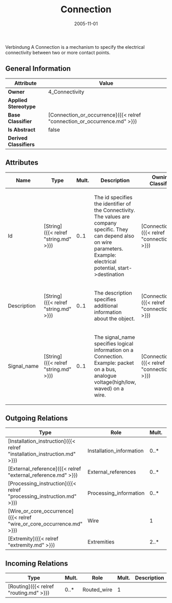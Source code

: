 ﻿---
title: Connection
toc: false
type: specs
date: "2005-11-01"
draft: false
specification: KBL
version: 2.3.sr1
documentType: "Recommendation"
elementType: Class
classes:
  - Connection
menu_name: kbl-2.3.sr1
---
<p>Verbindung  A Connection is a mechanism to specify the electrical connectivity between two or more contact points.</p>

## General Information

| Attribute               | Value |
|-------------------------|-------|
| **Owner**               | 4_Connectivity |
| **Applied Stereotype**  |   |
| **Base Classifier**     | [Connection_or_occurrence]({{< relref "connection_or_occurrence.md" >}})<br/>  |
| **Is Abstract**         | false |
| **Derived Classifiers** |   |

## Attributes
|  Name  |  Type  |  Mult.  |  Description  |  Owning Classifier  |
|--------|--------|---------|---------------|--------------|
|Id | [String]({{< relref "string.md" >}}) | 0..1 | <p>The id specifies the identifier of the Connectivity. The values are company specific. They can depend also on wire parameters. Example:  electrical potential, start->destination</p> | [Connection]({{< relref "connection.md" >}}) |
|Description | [String]({{< relref "string.md" >}}) | 0..1 | <p>The description specifies additional information about the object.</p> | [Connection]({{< relref "connection.md" >}}) |
|Signal_name | [String]({{< relref "string.md" >}}) | 0..1 | <p>The signal_name specifies logical information on a Connection. Example:  packet on a bus, analogue voltage(high/low, waved) on a wire.</p> | [Connection]({{< relref "connection.md" >}}) |

## Outgoing Relations
|    Type  |   Role   |   Mult.   |   Mult.   |   Description   |
|----------|----------|-----------|-----------|-----------------|
| [Installation_instruction]({{< relref "installation_instruction.md" >}}) | Installation_information | 0..* | 1 |  |
| [External_reference]({{< relref "external_reference.md" >}}) | External_references | 0..* | 0..* |  |
| [Processing_instruction]({{< relref "processing_instruction.md" >}}) | Processing_information | 0..* | 1 |  |
| [Wire_or_core_occurrence]({{< relref "wire_or_core_occurrence.md" >}}) | Wire | 1 | 0..* |  |
| [Extremity]({{< relref "extremity.md" >}}) | Extremities | 2..* | 1 |  |
##  Incoming Relations
|    Type  |   Mult.  |   Role    |   Mult.   |   Description  |
|----------|----------|-----------|-----------|----------------|
| [Routing]({{< relref "routing.md" >}}) | 0..* | Routed_wire | 1 |  |
